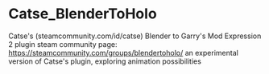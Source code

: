 # Catse_BlenderToHolo
Catse's (steamcommunity.com/id/catse) Blender to Garry's Mod Expression 2 plugin
steam community page: https://steamcommunity.com/groups/blendertoholo/
an experimental version of Catse's plugin, exploring animation possibilities
